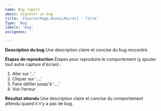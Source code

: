 ```yaml
---
name: Bug report
about: Signaler un bug
title: '[Source(Page,Route,Macro)] - Titre'
Type: 'Bug'
labels: 'bug'
assignees: ''

---
```


**Description du bug**
Une description claire et concise du bug rencontré.

**Étapes de reproduction**
Étapes pour reproduire le comportement (y ajouter tout autre capture d'écran) :
1. Aller sur '...'
2. Cliquer sur '....'
3. Faire défiler jusqu'à '....'
4. Voir l’erreur

**Résultat attendu**
Une description claire et concise du comportement attendu quand il n'y a pas de bug.

